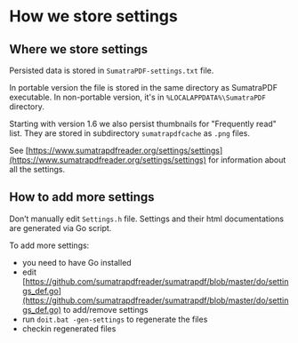 # How we store settings

## Where we store settings

Persisted data is stored in `SumatraPDF-settings.txt` file.

In portable version the file is stored in the same directory as SumatraPDF executable. In non-portable version, it's in `%LOCALAPPDATA%\SumatraPDF` directory.

Starting with version 1.6 we also persist thumbnails for "Frequently read" list. They are stored in subdirectory `sumatrapdfcache` as `.png` files.

See [https://www.sumatrapdfreader.org/settings/settings](https://www.sumatrapdfreader.org/settings/settings) for information about all the settings.

## How to add more settings

Don’t manually edit `Settings.h` file. Settings and their html documentations are generated via Go script.

To add more settings:

- you need to have Go installed
- edit [https://github.com/sumatrapdfreader/sumatrapdf/blob/master/do/settings_def.go](https://github.com/sumatrapdfreader/sumatrapdf/blob/master/do/settings_def.go) to add/remove settings
- run `doit.bat -gen-settings` to regenerate the files
- checkin regenerated files